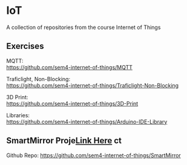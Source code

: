 # IoT
A collection of repositories from the course Internet of Things

## Exercises
MQTT:  
https://github.com/sem4-internet-of-things/MQTT  

Traficlight, Non-Blocking:    
https://github.com/sem4-internet-of-things/Traficlight-Non-Blocking  

3D Print:   
https://github.com/sem4-internet-of-things/3D-Print   

Libraries:  
https://github.com/sem4-internet-of-things/Arduino-IDE-Library  

## SmartMirror Proje[Link Here]()  ct
Github Repo: https://github.com/sem4-internet-of-things/SmartMirror  
